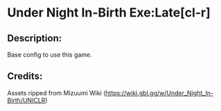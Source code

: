 # Under Night In-Birth Exe:Late[cl-r]

## Description: 

Base config to use this game.

## Credits: 

Assets ripped from Mizuumi Wiki (https://wiki.gbl.gg/w/Under_Night_In-Birth/UNICLR)

